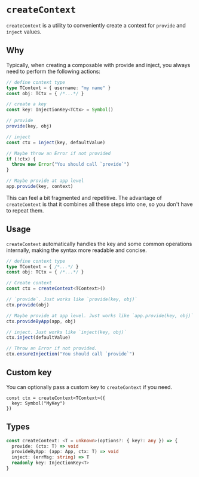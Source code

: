 # `createContext`
`createContext` is a utility to conveniently create a context for `provide` and `inject` values.

## Why 
Typically, when creating a composable with provide and inject, you always need to perform the following actions:

```ts
// define context type
type TContext = { username: "my name" }
const obj: TCtx = { /*...*/ }

// create a key
const key: InjectionKey<TCtx> = Symbol()

// provide
provide(key, obj)

// inject
const ctx = inject(key, defaultValue)

// Maybe throw an Error if not provided
if (!ctx) {
  throw new Error("You should call `provide`")
}

// Maybe provide at app level
app.provide(key, context)
```

This can feel a bit fragmented and repetitive. The advantage of `createContext` is that it combines all these steps into one, so you don't have to repeat them.

## Usage
`createContext` automatically handles the key and some common operations internally, making the syntax more readable and concise.

```ts
// define context type
type TContext = { /*...*/ }
const obj: TCtx = { /*...*/ }

// Create context
const ctx = createContext<TContext>()

// `provide`. Just works like `provide(key, obj)`
ctx.provide(obj)

// Maybe provide at app level. Just works like `app.provide(key, obj)`
ctx.provideByApp(app, obj)

// inject. Just works like `inject(key, obj)`
ctx.inject(defaultValue)

// Throw an Error if not provided.
ctx.ensureInjection("You should call `provide`")
```

## Custom key
You can optionally pass a custom key to `createContext` if you need.

```ts{2}
const ctx = createContext<TContext>({ 
  key: Symbol("MyKey")
})
```


## Types
```ts
const createContext: <T = unknown>(options?: { key?: any }) => {
  provide: (ctx: T) => void
  provideByApp: (app: App, ctx: T) => void
  inject: (errMsg: string) => T
  readonly key: InjectionKey<T>
}
```
